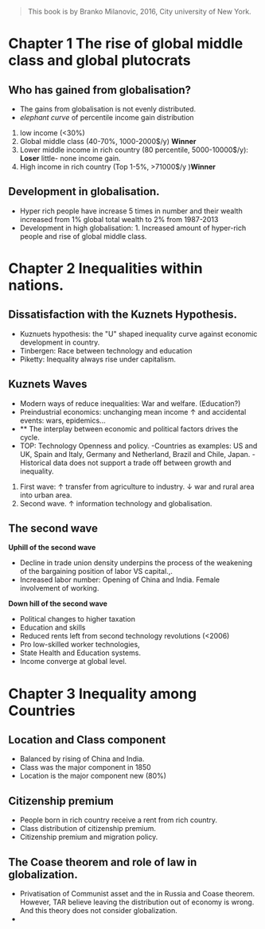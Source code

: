 > This book is by Branko Milanovic, 2016,  City university of New York.
>

# Chapter 1 The rise of global middle class and global plutocrats

## Who has gained from globalisation?
- The gains from globalisation is not evenly distributed.
- *elephant curve* of percentile income gain distribution 
1. low income (<30%)
2. Global middle class (40-70%, 1000-2000$/y) **Winner** 
3. Lower middle income in rich country (80 percentile, 5000-10000$/y): **Loser** little- none income gain.
4. High income in rich country (Top 1-5%, >71000$/y )**Winner**

## Development in globalisation.
- Hyper rich people have increase 5 times in number and their wealth increased from 1% global total wealth to 2% from 1987-2013
- Development in high globalisation: 1. Increased amount of hyper-rich people and rise of global middle class.

# Chapter 2 Inequalities within nations.
## Dissatisfaction with the Kuznets Hypothesis.
- Kuznuets hypothesis: the "U" shaped inequality curve against economic development in country.
- Tinbergen: Race between technology and education
- Piketty: Inequality always rise under capitalism.

## Kuznets Waves
- Modern ways of reduce inequalities: War and welfare. (Education?)
- Preindustrial economics: unchanging mean income &uarr; and accidental events: wars, epidemics...
- ** The interplay between economic and political factors drives the cycle.
- TOP: Technology Openness and policy.
-Countries as examples: US and UK, Spain and Italy, Germany and Netherland, Brazil and Chile, Japan.
-Historical data does not support a trade off between growth and inequality.
1. First wave: &uarr; transfer from agriculture to industry. &darr; war and rural area into urban area.
2. Second wave. &uarr; information technology and globalisation.

## The second wave
**Uphill of the second wave**
- Decline in trade union density underpins the process of the weakening of the bargaining position of labor VS capital.,.
- Increased labor number: Opening of China and India. Female involvement of working.

**Down hill of the second wave**
- Political changes to higher taxation
- Education and skills
- Reduced rents left from second technology revolutions (<2006)
- Pro low-skilled worker technologies,
- State Health and Education systems.
- Income converge at global level.

# Chapter 3 Inequality among Countries
## Location and Class component
- Balanced by rising of China and India.
- Class was the major component in 1850
- Location is the major component new (80%)

## Citizenship premium
- People born in rich country receive a rent from rich country.
- Class distribution of citizenship premium.
- Citizenship premium and migration policy.

## The Coase theorem and role of law in globalization.
- Privatisation of Communist asset  and the in Russia and Coase theorem. However, TAR believe leaving the distribution out of economy is wrong. And this theory does not consider globalization.
- 
<!--stackedit_data:
eyJoaXN0b3J5IjpbLTcxMjY2OTMyNiwxOTA5MDU3NDMsLTEzMT
U5MzY0NTUsLTE0OTcyNDY0ODIsNjQ2MDMwMzMwLDE1Mzg0MDY1
ODgsMTQ0NTI1NjQ3OSwxMzQwNDU4MTIsLTE2NDYzNTg1MjcsLT
EyMzcwNzMwMCwtMjE0NjEzMTk0Myw2NzYzNjU3NjIsLTExNDc4
Mjk3NzcsLTcwNTc4NjMxNCwtOTcxNTQ0NjUxLDY3NzcwOTU2Mi
wtMTAzNjMzNDkxNCwyMzk1NzgwOTgsLTQ2NTU4MjA0NywtMTE5
NDc5MjMzMF19
-->